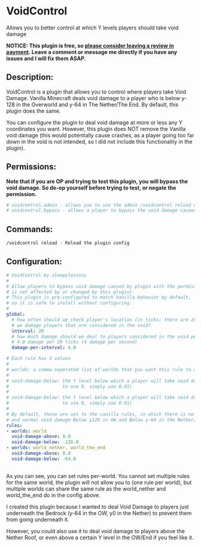 # VoidControl
Allows you to better control at which Y levels players should take void damage

**NOTICE: This plugin is free, so [please consider leaving a review in payment](https://www.spigotmc.org/resources/voidcontrol.105944/). Leave a comment or message me directly if you have any issues and I will fix them ASAP.**

## Description:

VoidControl is a plugin that allows you to control where players take Void Damage. Vanilla Minecraft deals void damage to a player who is below y-128 in the Overworld and y-64 in The Nether/The End. By default, this plugin does the same.

You can configure the plugin to deal void damage at more or less any Y coordinates you want. However, this plugin does NOT remove the Vanilla void damage (this would potentially cause crashes, as a player going too far down in the void is not intended, so I did not include this functionality in the plugin).

## Permissions:

**Note that if you are OP and trying to test this plugin, you will bypass the void damage. So de-op yourself before trying to test, or negate the permission.**

```yml
# voidcontrol.admin - allows you to use the admin /voidcontrol reload command
# voidcontrol.bypass - allows a player to bypass the void damage caused by this plugin[/code]
```

## Commands:

```
/voidcontrol reload - Reload the plugin config
```

## Configuration:

```yml
# VoidControl by sleepylessons
#
# Allow players to bypass void damage caused by plugin with the permission: voidcontrol.bypass (normal void damage
# is not affected by or changed by this plugin).
# This plugin is pre-configured to match Vanilla behavior by default,
# so it is safe to install without configuring.
#
global:
  # how often should we check player's location (in ticks; there are 20 ticks per second) / how often should
  # we damage players that are considered in the void?
  interval: 20
  # how much damage should we deal to players considered in the void per interval? Vanilla void damage is
  # 4.0 damage per 20 ticks (4 damage per second)
  damage-per-interval: 4.0

# Each rule has 3 values
#
# worlds: a comma-seperated list of worlds that you want this rule to apply to; use ALL to have it apply to all worlds
#
# void-damage-below: the Y level below which a player will take void damage; set to 0.0 to disable (if you actually need
#                    to use 0, simply use 0.01)
#
# void-damage-below: the Y level below which a player will take void damage; set to 0.0 to disable (if you actually need
#                    to use 0, simply use 0.01)
#
# By default, these are set to the vanilla rules, in which there is no void damage anywhere above the player
# and normal void damage Below y128 in OW and Below y-64 in the Nether/The End
rules:
- worlds: world
  void-damage-above: 0.0
  void-damage-below: -128.0
- worlds: world_nether, world_the_end
  void-damage-above: 0.0
  void-damage-below: -64.0
  
```

As you can see, you can set rules per-world. You cannot set multiple rules for the same world, the plugin will not allow you to (one rule per world), but multiple worlds can share the same rule as the world_nether and world_the_end do in the config above.

I created this plugin because I wanted to deal Void Damage to players just underneath the Bedrock (y-64 in the OW, y0 in the Nether) to prevent them from going underneath it.

However, you could also use it to deal void damage to players above the Nether Roof, or even above a certain Y level in the OW/End if you feel like it.
